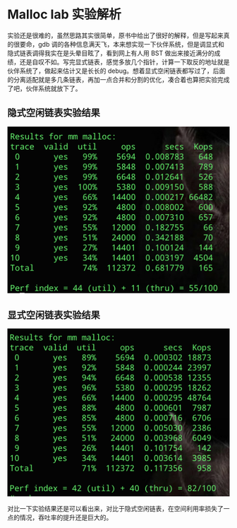 # Malloc lab 实验解析

实验还是很难的，虽然思路其实很简单，原书中给出了很好的解释，但是写起来真的很要命，gdb 调的各种信息满天飞，本来想实现一下伙伴系统，但是调显式和隐式链表调得我实在是头晕目眩了，看到网上有人用 BST 做出来接近满分的成绩，还是自叹不如。写完显式链表，感觉多放几个指针，计算一下取反的地址就是伙伴系统了，做起来估计又是长长的 debug。想着显式空闲链表都写过了，后面的分离适配就是多几条链表，再加一点合并和分割的优化，凑合着也算把实验完成了吧，伙伴系统就放下了。

## 隐式空闲链表实验结果

![](https://raw.githubusercontent.com/charming-c/image-host/master/img/2023-12-03-14-19-42-image.png)

## 显式空闲链表实验结果

![](https://raw.githubusercontent.com/charming-c/image-host/master/img/2023-12-03-14-20-09-image.png)

对比一下实验结果还是可以看出来，对比于隐式空闲链表，在空间利用率损失了一点的情况，吞吐率的提升还是巨大的。

